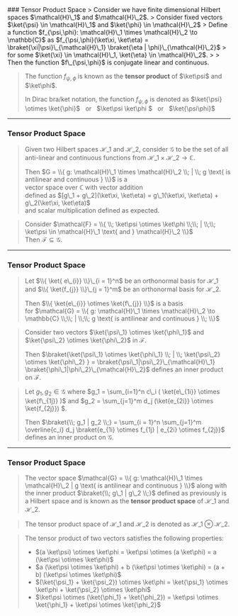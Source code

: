 <section data-markdown>
### Tensor Product Space
> Consider we have finite dimensional Hilbert spaces $\mathcal{H}\_1$ and $\mathcal{H}\_2$.  
> Consider fixed vectors $\ket{\psi} \in \mathcal{H}\_1$ and $\ket{\phi} \in \mathcal{H}\_2$  
> Define a function $f_{\psi,\phi}: \mathcal{H}\_1 \times \mathcal{H}\_2 \to \mathbb{C}$ as $f_{\psi,\phi}(\ket\xi, \ket\eta) = \braket{\xi|\psi}\_{\mathcal{H}\_1} \braket{\eta | \phi}\_{\mathcal{H}\_2}$   
> for some $\ket{\xi} \in \mathcal{H}\_1, \ket{\eta} \in \mathcal{H}\_2$.  
>   
> Then the function $f\_{\psi,\phi}$ is conjugate linear and continuous.


> The function $f_{\psi, \phi}$ is known as the **tensor product** of $\ket\psi$ and $\ket\phi$.
>
> In Dirac bra/ket notation, the function $f_{\psi,\phi}$ is denoted as $\ket{\psi} \otimes \ket{\phi}$ &nbsp; or &nbsp;  $\ket\psi \ket\phi $ &nbsp; or &nbsp;  $\ket{\psi\phi}$

---
### Tensor Product Space

> Given two Hilbert spaces $\mathcal{H}\_1$ and $\mathcal{H}\_2$, consider $\mathcal{G}$ to be the set of all anti-linear and continuous functions from $\mathcal{H}\_1 \times \mathcal{H}\_2 \to \mathbb{C}$.  
>
> Then $G = \\{ g: \mathcal{H}\_1 \times \mathcal{H}\_2 \\; | \\; g \text{ is antilinear and continuous } \\}$ is a  
> vector space over $\mathbb{C}$ with vector addition  
> defined as $[g\_1 + g\_2](\ket\xi, \ket\eta) = g\_1(\ket\xi, \ket\eta) + g\_2(\ket\xi, \ket\eta)$   
> and scalar multiplication defined as expected.

> Consider $\mathcal{F} = \\{ \\; \ket\psi \otimes \ket\phi \\;\\; | \\;\\; \ket\psi \in \mathcal{H}\_1 \text{ and } \mathcal{H}\_2 \\}$  
> Then $\mathcal{F} \subseteq \mathcal{G}$.

---
### Tensor Product Space

> Let $\\{ \ket{ e\_{i}} \\}\_{i = 1}^n$ be an orthonormal basis for $\mathcal{H}\_1$ and $\\{ \ket{f_{j}} \\}\_{j = 1}^m$ be an orthonormal basis for $\mathcal{H}\_2$. 
> 
> Then $\\{ \ket{e\_{i}} \otimes \ket{f\_{j}} \\}$ is a basis  
> for $\mathcal{G} = \\{ g: \mathcal{H}\_1 \times \mathcal{H}\_2 \to \mathbb{C} \\;\\; | \\;\\; g \text{ is antilinear and continuous } \\; \\}$

> Consider two vectors $\ket{\psi\_1} \otimes \ket{\phi\_1}$ and $\ket{\psi\_2} \otimes \ket{\phi\_2}$ in $\mathcal{F}$.  
> 
> Then $\braket{\ket{\psi\_1} \otimes \ket{\phi\_1} \\; | \\; \ket{\psi\_2} \otimes \ket{\phi\_2} } = \braket{\psi\_1|\psi\_2}\_{\mathcal{H}\_1} \braket{\phi\_1|\phi\_2}\_{\mathcal{H}\_2}$ defines an inner product on $\mathcal{F}$.

> Let $g_1, g_2 \in \mathcal{G}$ where $g_1 = \sum_{i=1}^n c\_i ( \ket{e\_{1i}} \otimes \ket{f\_{1j}} )$ and  $g_2 = \sum_{j=1}^m d\_j (\ket{e\_{2i}} \otimes \ket{f\_{2j}}) $.
>
> Then $\braket{\\; g_1 | g_2 \\;} = \sum_{i = 1}^n \sum_{j=1}^m \overline{c_i} d_j \braket{e_{1i} \otimes f_{1j} | e_{2i} \otimes f_{2j}}$ defines an inner product on $\mathcal{G}$.

---
### Tensor Product Space

> The vector space $\mathcal{G} = \\{ g: \mathcal{H}\_1 \times \mathcal{H}\_2 | g \text{ is antilinear and continuous } \\}$ along with the inner product $\braket{\\; g\_1 | g\_2 \\;}$ defined as previously is a Hilbert space and is known as the **tensor product space** of $\mathcal{H}\_1$ and $\mathcal{H}\_2$.

> The tensor product space of $\mathcal{H}\_1$ and $\mathcal{H}\_2$ is denoted as $\mathcal{H}\_1 \otimes \mathcal{H}\_2$.

> The tensor product of two vectors satisfies the following properties:
> * $(a \ket\psi) \otimes \ket\phi = \ket\psi \otimes (a \ket\phi) = a (\ket\psi \otimes \ket\phi)$
> * $a (\ket\psi \otimes \ket\phi) + b (\ket\psi \otimes \ket\phi) = (a + b) (\ket\psi \otimes \ket\phi)$
> * $(\ket{\psi_1} + \ket{\psi_2}) \otimes \ket\phi = \ket{\psi_1} \otimes \ket\phi + \ket{\psi_2} \otimes \ket\phi$
> * $\ket\psi \otimes (\ket{\phi_1} + \ket{\phi_2}) = \ket\psi \otimes \ket{\phi_1} + \ket\psi \otimes \ket{\phi_2}$
</section>

